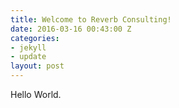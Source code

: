 ```yaml
---
title: Welcome to Reverb Consulting!
date: 2016-03-16 00:43:00 Z
categories:
- jekyll
- update
layout: post
---
```


Hello World.